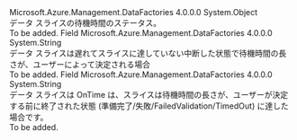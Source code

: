 <Type Name="DataSliceLatencyStatus" FullName="Microsoft.Azure.Management.DataFactories.Models.DataSliceLatencyStatus">
  <TypeSignature Language="C#" Value="public static class DataSliceLatencyStatus" />
  <TypeSignature Language="ILAsm" Value=".class public auto ansi abstract sealed beforefieldinit DataSliceLatencyStatus extends System.Object" />
  <TypeSignature Language="DocId" Value="T:Microsoft.Azure.Management.DataFactories.Models.DataSliceLatencyStatus" />
  <TypeSignature Language="VB.NET" Value="Public Class DataSliceLatencyStatus" />
  <TypeSignature Language="F#" Value="type DataSliceLatencyStatus = class" />
  <AssemblyInfo>
    <AssemblyName>Microsoft.Azure.Management.DataFactories</AssemblyName>
    <AssemblyVersion>4.0.0.0</AssemblyVersion>
  </AssemblyInfo>
  <Base>
    <BaseTypeName>System.Object</BaseTypeName>
  </Base>
  <Interfaces />
  <Docs>
    <summary>
            データ スライスの待機時間のステータス。
            </summary>
    <remarks>To be added.</remarks>
  </Docs>
  <Members>
    <Member MemberName="Late">
      <MemberSignature Language="C#" Value="public const string Late;" />
      <MemberSignature Language="ILAsm" Value=".field public static literal string Late" />
      <MemberSignature Language="DocId" Value="F:Microsoft.Azure.Management.DataFactories.Models.DataSliceLatencyStatus.Late" />
      <MemberSignature Language="VB.NET" Value="Public Const Late As String " />
      <MemberSignature Language="F#" Value="val mutable Late : string" Usage="Microsoft.Azure.Management.DataFactories.Models.DataSliceLatencyStatus.Late" />
      <MemberType>Field</MemberType>
      <AssemblyInfo>
        <AssemblyName>Microsoft.Azure.Management.DataFactories</AssemblyName>
        <AssemblyVersion>4.0.0.0</AssemblyVersion>
      </AssemblyInfo>
      <ReturnValue>
        <ReturnType>System.String</ReturnType>
      </ReturnValue>
      <Docs>
        <summary>
            データ スライスは遅れてスライスに達していない中断した状態で待機時間の長さが、ユーザーによって決定される場合
            </summary>
        <remarks>To be added.</remarks>
      </Docs>
    </Member>
    <Member MemberName="OnTime">
      <MemberSignature Language="C#" Value="public const string OnTime;" />
      <MemberSignature Language="ILAsm" Value=".field public static literal string OnTime" />
      <MemberSignature Language="DocId" Value="F:Microsoft.Azure.Management.DataFactories.Models.DataSliceLatencyStatus.OnTime" />
      <MemberSignature Language="VB.NET" Value="Public Const OnTime As String " />
      <MemberSignature Language="F#" Value="val mutable OnTime : string" Usage="Microsoft.Azure.Management.DataFactories.Models.DataSliceLatencyStatus.OnTime" />
      <MemberType>Field</MemberType>
      <AssemblyInfo>
        <AssemblyName>Microsoft.Azure.Management.DataFactories</AssemblyName>
        <AssemblyVersion>4.0.0.0</AssemblyVersion>
      </AssemblyInfo>
      <ReturnValue>
        <ReturnType>System.String</ReturnType>
      </ReturnValue>
      <Docs>
        <summary>
            データ スライスは OnTime は、スライスは待機時間の長さが、ユーザーが決定する前に終了された状態 (準備完了/失敗/FailedValidation/TimedOut) に達した場合です。
            </summary>
        <remarks>To be added.</remarks>
      </Docs>
    </Member>
  </Members>
</Type>